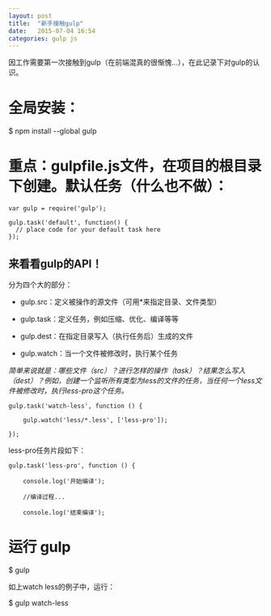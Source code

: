 ```yaml
---
layout: post
title:  "新手接触gulp"
date:   2015-07-04 16:54
categories: gulp js
---
```


因工作需要第一次接触到gulp（在前端混真的很惭愧...），在此记录下对gulp的认识。

# 全局安装：

$ npm install --global gulp

# 重点：gulpfile.js文件，在项目的根目录下创建。默认任务（什么也不做）：

<pre><code>var gulp = require('gulp');

gulp.task('default', function() {
  // place code for your default task here
});</code></pre>

## 来看看gulp的API！

分为四个大的部分：

* gulp.src：定义被操作的源文件（可用*来指定目录、文件类型）

* gulp.task：定义任务，例如压缩、优化、编译等等

* gulp.dest：在指定目录写入（执行任务后）生成的文件

* gulp.watch：当一个文件被修改时，执行某个任务

*简单来说就是：哪些文件（src）？进行怎样的操作（task）？结果怎么写入（dest）？例如，创建一个监听所有类型为less的文件的任务，当任何一个less文件被修改时，执行less-pro这个任务。*

<pre><code>gulp.task('watch-less', function () {

    gulp.watch('less/*.less', ['less-pro']);

});</code></pre>

less-pro任务片段如下：

<pre><code>gulp.task('less-pro', function () {

	console.log('开始编译');

    //编译过程...

    console.log('结束编译');</code></pre>

# 运行 gulp

$ gulp

如上watch less的例子中，运行：

$ gulp watch-less

